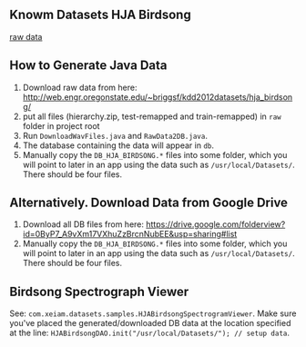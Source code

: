 ## Knowm Datasets HJA Birdsong

[raw data](http://web.engr.oregonstate.edu/~briggsf/kdd2012datasets/hja_birdsong/)

## How to Generate Java Data

1. Download raw data from here: <http://web.engr.oregonstate.edu/~briggsf/kdd2012datasets/hja_birdsong/>
1. put all files (hierarchy.zip, test-remapped and train-remapped) in `raw` folder in project root
1. Run `DownloadWavFiles.java` and `RawData2DB.java`.
1. The database containing the data will appear in `db`.
1. Manually copy the `DB_HJA_BIRDSONG.*` files into some folder, which you will point to later in an app using the data such as `/usr/local/Datasets/`. There should be four files. 

## Alternatively. Download Data from Google Drive

1. Download all DB files from here: <https://drive.google.com/folderview?id=0ByP7_A9vXm17VXhuZzBrcnNubEE&usp=sharing#list>
1. Manually copy the `DB_HJA_BIRDSONG.*` files into some folder, which you will point to later in an app using the data such as `/usr/local/Datasets/`. There should be four files. 

## Birdsong Spectrograph Viewer

See: `com.xeiam.datasets.samples.HJABirdsongSpectrogramViewer`. Make sure you've placed the generated/downloaded DB data at the location specified at the line: `HJABirdsongDAO.init("/usr/local/Datasets/"); // setup data`.
